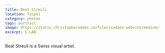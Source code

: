 ```yaml
---
title: Beat Streuli
location: Taipei
category: photos
tags: portrait
image: https://static.christopheradams.io/file/cxadams-website/medium/flickr/4915/45821354671_b07269fb6f_k.jpg
excerpt: C-LAB
---
```


Beat Streuli is a Swiss visual artist.
